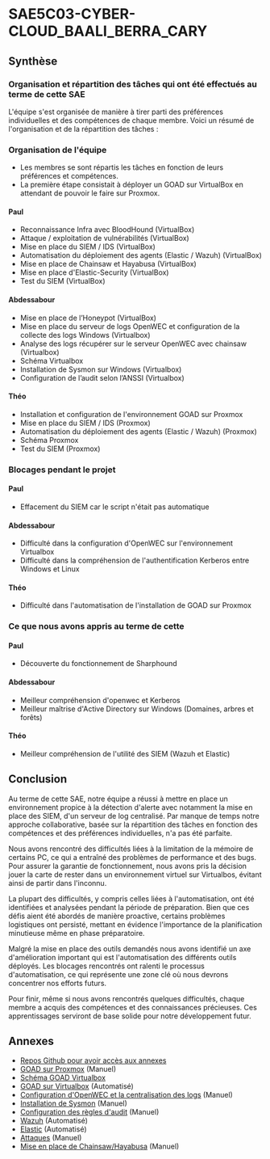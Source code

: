 # SAE5C03-CYBER-CLOUD_BAALI_BERRA_CARY

## Synthèse

### Organisation et répartition des tâches qui ont été effectués au terme de cette SAE

L'équipe s'est organisée de manière à tirer parti des préférences individuelles et des compétences de chaque membre. Voici un résumé de l'organisation et de la répartition des tâches :

### Organisation de l'équipe

- Les membres se sont répartis les tâches en fonction de leurs préférences et compétences.
- La première étape consistait à déployer un GOAD sur VirtualBox en attendant de pouvoir le faire sur Proxmox.

#### Paul

- Reconnaissance Infra avec BloodHound (VirtualBox)
- Attaque / exploitation de vulnérabilités (VirtualBox)
- Mise en place du SIEM / IDS (VirtualBox)
- Automatisation du déploiement des agents (Elastic / Wazuh) (VirtualBox)
- Mise en place de Chainsaw et Hayabusa (VirtualBox)
- Mise en place d'Elastic-Security (VirtualBox)
- Test du SIEM (VirtualBox)

#### Abdessabour

- Mise en place de l’Honeypot (VirtualBox)
- Mise en place du serveur de logs OpenWEC et configuration de la collecte des logs Windows (Virtualbox)
- Analyse des logs récupérer sur le serveur OpenWEC avec chainsaw (Virtualbox)
- Schéma Virtualbox
- Installation de Sysmon sur Windows (Virtualbox)
- Configuration de l’audit selon l’ANSSI (Virtualbox)

#### Théo

- Installation et configuration de l'environnement GOAD sur Proxmox
- Mise en place du SIEM / IDS (Proxmox)
- Automatisation du déploiement des agents (Elastic / Wazuh) (Proxmox)
- Schéma Proxmox
- Test du SIEM (Proxmox)

### Blocages pendant le projet

#### Paul

- Effacement du SIEM car le script n'était pas automatique

#### Abdessabour

- Difficulté dans la configuration d'OpenWEC sur l'environnement Virtualbox
- Difficulté dans la compréhension de l'authentification Kerberos entre Windows et Linux

#### Théo

- Difficulté dans l'automatisation de l'installation de GOAD sur Proxmox

### Ce que nous avons appris au terme de cette

#### Paul

- Découverte du fonctionnement de Sharphound

#### Abdessabour

- Meilleur compréhension d'openwec et Kerberos
- Meilleur maîtrise d'Active Directory sur Windows (Domaines, arbres et forêts)

#### Théo

- Meilleur compréhension de l'utilité des SIEM (Wazuh et Elastic)

## Conclusion

Au terme de cette SAE, notre équipe a réussi à mettre en place un environnement propice à la détection d'alerte avec notamment la mise en place des SIEM, d'un serveur de log centralisé. Par manque de temps notre approche collaborative, basée sur la répartition des tâches en fonction des compétences et des préférences individuelles, n'a pas été parfaite.

Nous avons rencontré des difficultés liées à la limitation de la mémoire de certains PC, ce qui a entraîné des problèmes de performance et des bugs. Pour assurer la garantie de fonctionnement, nous avons pris la décision jouer la carte de rester dans un environnement virtuel sur Virtualbos, évitant ainsi de partir dans l'inconnu.

La plupart des difficultés, y compris celles liées à l'automatisation, ont été identifiées et analysées pendant la période de préparation. Bien que ces défis aient été abordés de manière proactive, certains problèmes logistiques ont persisté, mettant en évidence l'importance de la planification minutieuse même en phase préparatoire.

Malgré la mise en place des outils demandés nous avons identifié un axe d'amélioration important qui est l'automatisation des différents outils déployés. Les blocages rencontrés ont ralenti le processus d'automatisation, ce qui représente une zone clé où nous devrons concentrer nos efforts futurs.

Pour finir, même si nous avons rencontrés quelques difficultés, chaque membre a acquis des compétences et des connaissances précieuses. Ces apprentissages serviront de base solide pour notre développement futur.

## Annexes


- [Repos Github pour avoir accès aux annexes](https://github.com/Abdessabourbaali/SAE5C03-CYBER-CLOUD_BAALI_BERRA_CARY)
- [GOAD sur Proxmox](Compte-Rendu/SAE5C03-BAALI-BERRA-CARY-Compte-Rendu-Technique.pdf) (Manuel)
- [Schéma GOAD Virtualbox](schéma_environnement/GOAD_on_Virtualbox.png)
- [GOAD sur Virtualbox](Compte-Rendu/SAE5C03-BAALI-BERRA-CARY-Compte-Rendu-Technique.pdf) (Automatisé)
- [Configuration d'OpenWEC et la centralisation des logs](Compte-Rendu/manual_install_openwec.md) (Manuel)
- [Installation de Sysmon](Compte-Rendu/manual_install_sysmon.md) (Manuel)
- [Configuration des règles d'audit](Compte-Rendu/manual_install_openwec.md) (Manuel)
- [Wazuh](Compte-Rendu/SAE5C03-BAALI-BERRA-CARY-Compte-Rendu-Technique.pdf) (Automatisé)
- [Elastic](Compte-Rendu/SAE5C03-BAALI-BERRA-CARY-Compte-Rendu-Technique.pdf) (Automatisé)
- [Attaques](Compte-Rendu/SAE5C03-BAALI-BERRA-CARY-Compte-Rendu-Technique.pdf) (Manuel)
- [Mise en place de Chainsaw/Hayabusa](Compte-Rendu/SAE5C03-BAALI-BERRA-CARY-Compte-Rendu-Technique.pdf) (Manuel)
